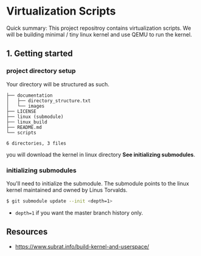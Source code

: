 # Virtualization Scripts

Quick summary: This project repositroy contains virtualization scripts. We will be building minimal / tiny linux kernel and use QEMU to run the kernel.

<h2 id="1_">1. Getting started </h2>

<h3 id="1_1"> project directory setup </h3>

Your directory will be structured as such.

```
├── documentation
│   ├── directory_structure.txt
│   └── images
├── LICENSE
├── linux (submodule)
├── linux_build
├── README.md
└── scripts

6 directories, 3 files
```
you will download the kernel in linux directory <b> See initializing submodules</b>.

<h3 id="1_2"> initializing submodules </h3>
You'll need to initialize the submodule. The submodule points to the linux kernel maintained and owned by Linus Torvalds.

```bash
$ git submodule update --init <depth=1>
```
- `depth=1` if you want the master branch history only.

<h2 id="resources"> Resources </h2>

- https://www.subrat.info/build-kernel-and-userspace/